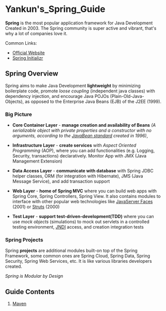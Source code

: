 # Yankun's_Spring_Guide

**Spring** is the most popular application framework for Java Development Created in 2003. The Spring community is super active and vibrant, that's why a lot of companies love it.

Common Links:
* [Official Website](www.spring.io)
* [Spring Initializr](www.start.spring.io)

## Spring Overview

Spring aims to make Java Development **lightweight** by minimizing boilerplate code, promote *loose coupling* (independent java classes) with dependency injection, and encourage Java POJOs (Plain-Old-Java-Objects), as opposed to the Enterprise Java Beans (EJB) of the J2EE (1999).

### Big Picture

* **Core Container Layer** - **manage creation and availability of Beans** *(A serializable object with private properties and a constructor with no arguments, according to the [JavaBean standard](https://www.oracle.com/java/technologies/javase/javabeans-spec.html) created in 1996)*,

* **Infrastructure Layer** - **create services** with *Aspect Oriented Programming* (AOP), where you can add functionalities (e.g. Logging, Security, transactions) declaratively. Monitor App with JMX (Java Management Extension)

* **Data Access Layer** - **communicate with database** with Spring JDBC helper classes, ORM (for integration with Hibernate), JMS (Java Message Service), and add transaction support

* **Web Layer** - **home of Spring MVC** where you can build web apps with Spring Core, Spring Controllers, Spring View. It also contains modules to interface with other popular web technologies like [JavaServer Faces](https://www.oracle.com/java/technologies/javaserverfaces.html) (2001) or [Struts](https://struts.apache.org/) (2000)

* **Test Layer** - **support test-driven-development(TDD)** where you can use *mock objects* (simulations) to mock out servlets in a controlled testing environment, [JNDI](https://docs.oracle.com/javase/tutorial/jndi/overview/index.html) access, and creation integration tests

### Spring Projects

Spring **projects** are additional modules built-on top of the Spring Framework, some common ones are Spring Cloud, Spring Data, Spring Security, Spring Web Services, etc. It is like various libraries developers created.

*Spring is Modular by Design*

## Guide Contents

1. [Maven](Maven)












